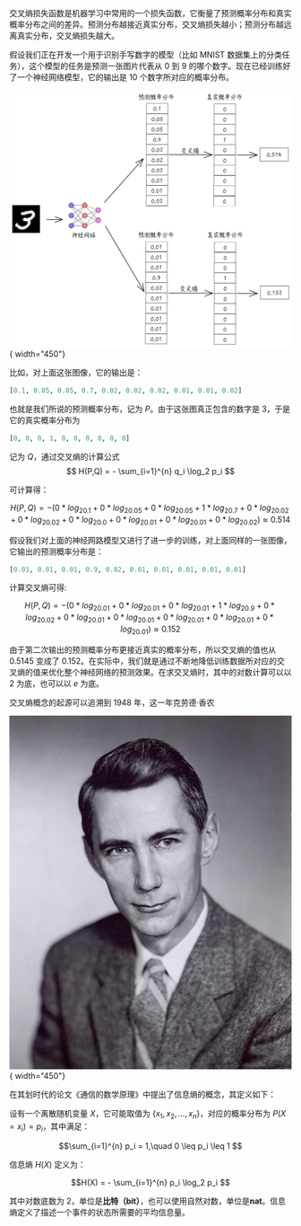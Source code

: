 交叉熵损失函数是机器学习中常用的一个损失函数，它衡量了预测概率分布和真实概率分布之间的差异。预测分布越接近真实分布，交叉熵损失越小；预测分布越远离真实分布，交叉熵损失越大。

假设我们正在开发一个用于识别手写数字的模型（比如 MNIST 数据集上的分类任务），这个模型的任务是预测一张图片代表从 0 到 9 的哪个数字。现在已经训练好了一个神经网络模型，它的输出是 10 个数字所对应的概率分布。

![cross entropy](../assets/image-20250531101040854.png){ width="450"}

比如，对上面这张图像，它的输出是：

```python
[0.1, 0.05, 0.05, 0.7, 0.02, 0.02, 0.02, 0.01, 0.01, 0.02]
```

也就是我们所说的预测概率分布，记为 $P$。由于这张图真正包含的数字是 3，于是它的真实概率分布为

```python
[0, 0, 0, 1, 0, 0, 0, 0, 0, 0]
```

记为 $Q$，通过交叉熵的计算公式
​$$
H(P,Q) = - \sum_{i=1}^{n} q_i \log_2 p_i
$$

可计算得：

$$
H(P,Q) = -(0*log_20.1+0*log_20.05+0*log_20.05+1*log_20.7+0*log_20.02+0*log_20.02+0*log_20.0+0*log_20.01+0*log_20.01+0*log_20.02) \approx 0.514
$$

假设我们对上面的神经网路模型又进行了进一步的训练，对上面同样的一张图像，它输出的预测概率分布是：

```python
[0.01, 0.01, 0.01, 0.9, 0.02, 0.01, 0.01, 0.01, 0.01, 0.01]
```

计算交叉熵可得:

$$
H(P,Q) = -(0*log_20.01+0*log_20.01+0*log_20.01+1*log_20.9+0*log_20.02+0*log_20.01+0*log_20.01+0*log_20.01+0*log_20.01+0*log_20.01) \approx 0.152
$$

由于第二次输出的预测概率分布更接近真实的概率分布，所以交叉熵的值也从 $0.5145$ 变成了 $0.152$。在实际中，我们就是通过不断地降低训练数据所对应的交叉熵的值来优化整个神经网络的预测效果。在求交叉熵时，其中的对数计算可以以 $2$ 为底，也可以以 $e$ 为底。

交叉熵概念的起源可以追溯到 1948 年，这一年克劳德·香农

![Shannon](../assets/C.E._Shannon._Tekniska_museet_43069.jpg){ width="450"}

在其划时代的论文《通信的数学原理》中提出了信息熵的概念，其定义如下： 

设有一个离散随机变量 $X$，它可能取值为 $\{x_1,x_2,...,x_n\}$，对应的概率分布为 $P(X=x_i)=p_i$，其中满足：

$$
​\sum_{i=1}^{n} p_i = 1,\quad 0 \leq p_i \leq 1
$$

信息熵 $H(X)$ 定义为：

$$
​H(X) = - \sum_{i=1}^{n} p_i \log_2 p_i
$$

其中对数底数为 2，单位是**比特（bit）**，也可以使用自然对数，单位是**nat**。信息熵定义了描述一个事件的状态所需要的平均信息量。



